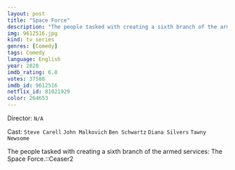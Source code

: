 ```yaml
---
layout: post
title: "Space Force"
description: "The people tasked with creating a sixth branch of the armed services: The Space Force.::Ceaser2.."
img: 9612516.jpg
kind: tv series
genres: [Comedy]
tags: Comedy 
language: English
year: 2020
imdb_rating: 6.8
votes: 37588
imdb_id: 9612516
netflix_id: 81021929
color: 264653
---
```

Director: `N/A`  

Cast: `Steve Carell` `John Malkovich` `Ben Schwartz` `Diana Silvers` `Tawny Newsome` 

The people tasked with creating a sixth branch of the armed services: The Space Force.::Ceaser2